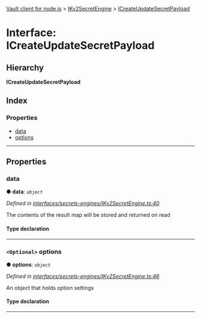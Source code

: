 [Vault client for node.js](../README.md) > [IKv2SecretEngine](../modules/ikv2secretengine.md) > [ICreateUpdateSecretPayload](../interfaces/ikv2secretengine.icreateupdatesecretpayload.md)

# Interface: ICreateUpdateSecretPayload

## Hierarchy

**ICreateUpdateSecretPayload**

## Index

### Properties

* [data](ikv2secretengine.icreateupdatesecretpayload.md#data)
* [options](ikv2secretengine.icreateupdatesecretpayload.md#options)

---

## Properties

<a id="data"></a>

###  data

**● data**: *`object`*

*Defined in [interfaces/secrets-engines/IKv2SecretEngine.ts:40](https://github.com/theogravity/vault-tacular/blob/2099cfa/src/interfaces/secrets-engines/IKv2SecretEngine.ts#L40)*

The contents of the result map will be stored and returned on read

#### Type declaration

[key: `string`]: `any`

___
<a id="options"></a>

### `<Optional>` options

**● options**: *`object`*

*Defined in [interfaces/secrets-engines/IKv2SecretEngine.ts:46](https://github.com/theogravity/vault-tacular/blob/2099cfa/src/interfaces/secrets-engines/IKv2SecretEngine.ts#L46)*

An object that holds option settings

#### Type declaration

___

